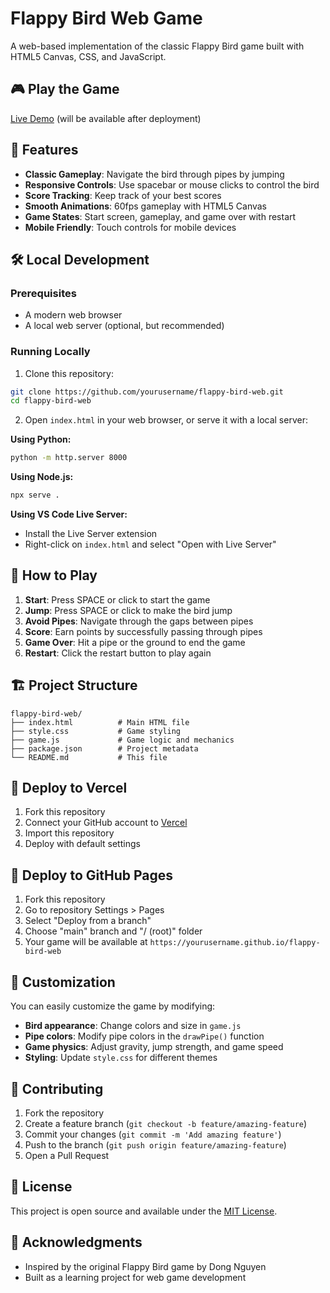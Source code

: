 # Flappy Bird Web Game

A web-based implementation of the classic Flappy Bird game built with HTML5 Canvas, CSS, and JavaScript.

## 🎮 Play the Game

[Live Demo](https://your-deployment-url.vercel.app) (will be available after deployment)

## 🚀 Features

- **Classic Gameplay**: Navigate the bird through pipes by jumping
- **Responsive Controls**: Use spacebar or mouse clicks to control the bird
- **Score Tracking**: Keep track of your best scores
- **Smooth Animations**: 60fps gameplay with HTML5 Canvas
- **Game States**: Start screen, gameplay, and game over with restart
- **Mobile Friendly**: Touch controls for mobile devices

## 🛠️ Local Development

### Prerequisites
- A modern web browser
- A local web server (optional, but recommended)

### Running Locally

1. Clone this repository:
```bash
git clone https://github.com/yourusername/flappy-bird-web.git
cd flappy-bird-web
```

2. Open `index.html` in your web browser, or serve it with a local server:

**Using Python:**
```bash
python -m http.server 8000
```

**Using Node.js:**
```bash
npx serve .
```

**Using VS Code Live Server:**
- Install the Live Server extension
- Right-click on `index.html` and select "Open with Live Server"

## 🎯 How to Play

1. **Start**: Press SPACE or click to start the game
2. **Jump**: Press SPACE or click to make the bird jump
3. **Avoid Pipes**: Navigate through the gaps between pipes
4. **Score**: Earn points by successfully passing through pipes
5. **Game Over**: Hit a pipe or the ground to end the game
6. **Restart**: Click the restart button to play again

## 🏗️ Project Structure

```
flappy-bird-web/
├── index.html          # Main HTML file
├── style.css           # Game styling
├── game.js             # Game logic and mechanics
├── package.json        # Project metadata
└── README.md           # This file
```

## 🚀 Deploy to Vercel

1. Fork this repository
2. Connect your GitHub account to [Vercel](https://vercel.com)
3. Import this repository
4. Deploy with default settings

## 🚀 Deploy to GitHub Pages

1. Fork this repository
2. Go to repository Settings > Pages
3. Select "Deploy from a branch"
4. Choose "main" branch and "/ (root)" folder
5. Your game will be available at `https://yourusername.github.io/flappy-bird-web`

## 🎨 Customization

You can easily customize the game by modifying:

- **Bird appearance**: Change colors and size in `game.js`
- **Pipe colors**: Modify pipe colors in the `drawPipe()` function
- **Game physics**: Adjust gravity, jump strength, and game speed
- **Styling**: Update `style.css` for different themes

## 🤝 Contributing

1. Fork the repository
2. Create a feature branch (`git checkout -b feature/amazing-feature`)
3. Commit your changes (`git commit -m 'Add amazing feature'`)
4. Push to the branch (`git push origin feature/amazing-feature`)
5. Open a Pull Request

## 📝 License

This project is open source and available under the [MIT License](LICENSE).

## 🙏 Acknowledgments

- Inspired by the original Flappy Bird game by Dong Nguyen
- Built as a learning project for web game development